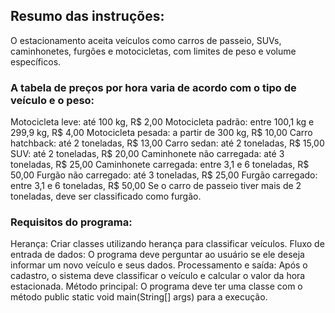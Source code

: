 ## Resumo das instruções:
O estacionamento aceita veículos como carros de passeio, SUVs, caminhonetes, furgões e motocicletas, com limites de peso e volume específicos.

### A tabela de preços por hora varia de acordo com o tipo de veículo e o peso:
Motocicleta leve: até 100 kg, R$ 2,00
Motocicleta padrão: entre 100,1 kg e 299,9 kg, R$ 4,00
Motocicleta pesada: a partir de 300 kg, R$ 10,00
Carro hatchback: até 2 toneladas, R$ 13,00
Carro sedan: até 2 toneladas, R$ 15,00
SUV: até 2 toneladas, R$ 20,00
Caminhonete não carregada: até 3 toneladas, R$ 25,00
Caminhonete carregada: entre 3,1 e 6 toneladas, R$ 50,00
Furgão não carregado: até 3 toneladas, R$ 25,00
Furgão carregado: entre 3,1 e 6 toneladas, R$ 50,00
Se o carro de passeio tiver mais de 2 toneladas, deve ser classificado como furgão.

### Requisitos do programa:
Herança: Criar classes utilizando herança para classificar veículos.
Fluxo de entrada de dados: O programa deve perguntar ao usuário se ele deseja informar um novo veículo e seus dados.
Processamento e saída: Após o cadastro, o sistema deve classificar o veículo e calcular o valor da hora estacionada.
Método principal: O programa deve ter uma classe com o método public static void main(String[] args) para a execução.